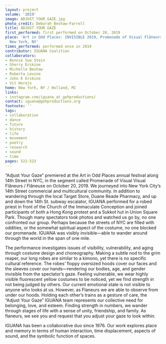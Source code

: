 ```yaml
---
layout: project
volume: '2019'
image: ADJUST_YOUR_GAZE.jpg
photo_credit: Deborah Beshaw-Farrell
title: ADJUST YOUR GAZE
first_performed: first performed on October 20, 2019
place: 'Art in Odd Places: INVISIBLE 2019, Promenade of Visual Flâneurs/Flâneuse,
  New York, NY'
times_performed: performed once in 2019
contributor: IGUANA Coalition
collaborators:
- Bonnie Sue Stein
- Sherry Erskine
- Michelle Beshaw
- Roberta Levine
- John K Erskine
- Vit Horejs
home: New York, NY / Holland, MI
links:
- instagram.com/iguana_at_gohproductions/
contact: iguana@gohproductions.org
footnote: ''
tags:
- collaboration
- dance
- future
- history
- life
- movement
- poetry
- research
- sound
- time
pages: 522-523
---
```



“Adjust Your Gaze” premiered at the Art in Odd Places annual festival along 14th Street in NYC, in the segment called Promenade of Visual Visual Flâneurs / Flâneuse on October 20, 2019. We journeyed into New York City’s 14th Street commercial and multicultural community. In addition to wandering through the local Target Store, Duane Reade Pharmacy, and up and down the 14th St. subway escalator, IGUANA performed for a robed priest in front of the Church of the Immaculate Conception and joined participants of both a Hong Kong protest and a Sukkot hut in Union Square Park. Though many spectators took photos and watched us go by, no one confronted our group. Perhaps because the streets of NYC are filled with oddities, or the somewhat spiritual aspect of the costume, no one blocked our promenade. IGUANA was visibly invisible—able to wander around through the world in the span of one mile.

The performance investigates issues of visibility, vulnerability, and aging through costume design and choreography. Making a subtle nod to the grim reaper, our long robes are similar to a kimono, yet there is no specific cultural reference. The robes’ floppy oversized hoods cover our faces and the sleeves cover our hands—rendering our bodies, age, and gender invisible from the spectator’s gaze. Feeling vulnerable, we wear highly visible fluorescent yellow costumes to be noticed, yet we find strength in not being judged by others. Our current emotional state is not visible to anyone who looks at us. However, as Flaneurs we are able to observe from under our hoods. Holding each other’s trains as a gesture of care, the “Adjust Your Gaze” IGUANA team represents our collective need for belonging, love, and esteem. Finding strength in numbers, we wander through stages of life with a sense of unity, friendship, and family. As flaneurs, we see you and request that you adjust your gaze to look within.

IGUANA has been a collaborative duo since 1976. Our work explores place and memory in terms of human interaction, time displacement, aspects of sound, and the symbolic function of spaces.
